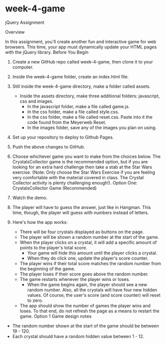 # week-4-game

jQuery Assignment

Overview

In this assignment, you'll create another fun and interactive game for web browsers. This time, your app must dynamically update your HTML pages with the jQuery library.
Before You Begin

1. Create a new GitHub repo called week-4-game, then clone it to your computer.
2. Inside the week-4-game folder, create an index.html file.
3. Still inside the week-4-game directory, make a folder called assets.
    * Inside the assets directory, make three additional folders: javascript, css and images.
        * In the javascript folder, make a file called game.js.
        * In the css folder, make a file called style.css.
        * In the css folder, make a file called reset.css. Paste into it the code found from the Meyerweb Reset.
        * In the images folder, save any of the images you plan on using.
4. Set up your repository to deploy to Github Pages.
5. Push the above changes to GitHub.
6. Choose whichever game you want to make from the choices below. The CrystalsCollector game is the recommended option, but if you are looking for an extra hard challenge then take a stab at the Star Wars exercise. (Note: Only choose the Star Wars Exercise if you are feeling very comfortable with the material covered in class. The Crystal Collector activity is plenty challenging enough!).
Option One: CrystalsCollector Game (Recommended)

1. Watch the demo.
2. The player will have to guess the answer, just like in Hangman. This time, though, the player will guess with numbers instead of letters.
3. Here's how the app works:
    * There will be four crystals displayed as buttons on the page.
    * The player will be shown a random number at the start of the game.
    * When the player clicks on a crystal, it will add a specific amount of points to the player's total score.
        * Your game will hide this amount until the player clicks a crystal.
        * When they do click one, update the player's score counter.
    * The player wins if their total score matches the random number from the beginning of the game.
    * The player loses if their score goes above the random number.
    * The game restarts whenever the player wins or loses.
        * When the game begins again, the player should see a new random number. Also, all the crystals will have four new hidden values. Of course, the user's score (and score counter) will reset to zero.
    * The app should show the number of games the player wins and loses. To that end, do not refresh the page as a means to restart the game.
Option 1 Game design notes

* The random number shown at the start of the game should be between 19 - 120.
* Each crystal should have a random hidden value between 1 - 12.
